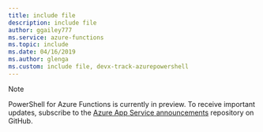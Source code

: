 ```yaml
---
title: include file
description: include file
author: ggailey777
ms.service: azure-functions
ms.topic: include
ms.date: 04/16/2019
ms.author: glenga
ms.custom: include file, devx-track-azurepowershell
---
```


> [!NOTE]
> PowerShell for Azure Functions is currently in preview. To receive important updates, subscribe to the [Azure App Service announcements](https://github.com/Azure/app-service-announcements/issues) repository on GitHub.  
